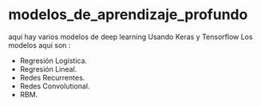 # modelos_de_aprendizaje_profundo
 aquí hay varios modelos de deep learning Usando Keras y Tensorflow
 Los modelos aqui son :
 - Regresión Logística.
 - Regresión Lineal.
 - Redes Recurrentes.
 - Redes Convolutional.
 - RBM.

